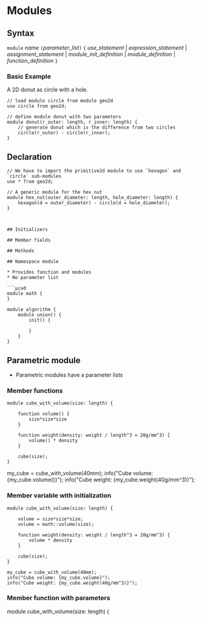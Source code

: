 # Modules

## Syntax

`module` *name* `(`*parameter_list*`)` `{`
    *use_statement* |
    *expression_statement* |
    *assignment_statement* |
    *module_init_definition* |
    *module_definition* |
    *function_definition*
`}`

### Basic Example

A 2D donut as circle with a hole.

```µCAD,basic_example
// load module circle from module geo2d
use circle from geo2d;

// define module donut with two parameters
module donut(r_outer: length, r_inner: length) {
    // generate donut which is the difference from two circles
    circle(r_outer) - circle(r_inner);
}
```

## Declaration

```µcad
// We have to import the primitive2d module to use `hexagon` and `circle` sub-modules
use * from geo2d;

// A generic module for the hex nut
module hex_nut(outer_diameter: length, hole_diameter: length) {
    hexagon(d = outer_diameter) - circle(d = hole_diameter);
}



## Initializers

## Member fields

## Methods

## Namespace module

* Provides function and modules
* No parameter list

```µcad
module math {
}

module algorithm {
    module union() {
        init() {
            
        }
    }
}

```

## Parametric module

* Parametric modules have a parameter lists

### Member functions

```µcad
module cube_with_volume(size: length) {

    function volume() {
        size*size*size
    }

    function weight(density: weight / length^3 = 20g/mm^3) {
        volume() * density
    }

    cube(size);
}
```

my_cube = cube_with_volume(40mm);
info("Cube volume: {my_cube.volume()}");
info("Cube weight: {my_cube.weight(40g/mm^3)}");

### Member variable with initialization

```µcad
module cube_with_volume(size: length) {

    volume = size*size*size;
    volume = math::volume(size);

    function weight(density: weight / length^3 = 20g/mm^3) {
        volume * density
    }

    cube(size);
}

my_cube = cube_with_volume(40mm);
info("Cube volume: {my_cube.volume}");
info("Cube weight: {my_cube.weight(40g/mm^3)}");
```

### Member function with parameters

module cube_with_volume(size: length) {
